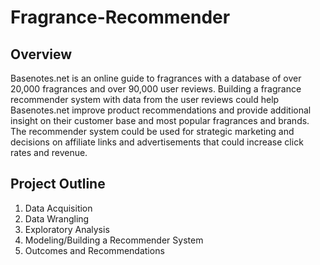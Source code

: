 # Fragrance-Recommender

## Overview
Basenotes.net is an online guide to fragrances with a database of over 20,000 fragrances and over 90,000 user reviews. Building a fragrance recommender system with data from the user reviews could help Basenotes.net improve product recommendations and provide additional insight on their customer base and most popular fragrances and brands. The recommender system could be used for strategic marketing and decisions on affiliate links and advertisements that could increase click rates and revenue.

## Project Outline
1. Data Acquisition
2. Data Wrangling
3. Exploratory Analysis
4. Modeling/Building a Recommender System
5. Outcomes and Recommendations
